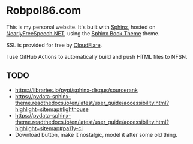 # Robpol86.com

This is my personal website. It's built with [Sphinx](http://sphinx-doc.org/), hosted on
[NearlyFreeSpeech.NET](https://www.nearlyfreespeech.net/), using the
[Sphinx Book Theme](https://sphinx-book-theme.readthedocs.io/) theme.

SSL is provided for free by [CloudFlare](https://www.cloudflare.com/).

I use GitHub Actions to automatically build and push HTML files to NFSN.

## TODO

* https://libraries.io/pypi/sphinx-disqus/sourcerank
* https://pydata-sphinx-theme.readthedocs.io/en/latest/user_guide/accessibility.html?highlight=sitemap#lighthouse
* https://pydata-sphinx-theme.readthedocs.io/en/latest/user_guide/accessibility.html?highlight=sitemap#pa11y-ci
* Download button, make it nostalgic, model it after some old thing.
